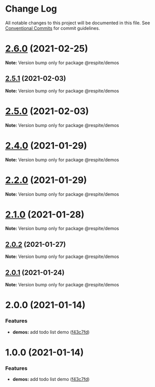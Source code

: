 # Change Log

All notable changes to this project will be documented in this file.
See [Conventional Commits](https://conventionalcommits.org) for commit guidelines.

# [2.6.0](https://github.com/jackmellis/respite/compare/v2.5.1...v2.6.0) (2021-02-25)

**Note:** Version bump only for package @respite/demos





## [2.5.1](https://github.com/jackmellis/respite/compare/v2.5.0...v2.5.1) (2021-02-03)

**Note:** Version bump only for package @respite/demos





# [2.5.0](https://github.com/jackmellis/respite/compare/v2.4.0...v2.5.0) (2021-02-03)

**Note:** Version bump only for package @respite/demos





# [2.4.0](https://github.com/jackmellis/respite/compare/v2.2.0...v2.4.0) (2021-01-29)

**Note:** Version bump only for package @respite/demos





# [2.2.0](https://github.com/jackmellis/respite/compare/v2.1.0...v2.2.0) (2021-01-29)

**Note:** Version bump only for package @respite/demos





# [2.1.0](https://github.com/jackmellis/respite/compare/v2.0.2...v2.1.0) (2021-01-28)

**Note:** Version bump only for package @respite/demos





## [2.0.2](https://github.com/jackmellis/respite/compare/v2.0.1...v2.0.2) (2021-01-27)

**Note:** Version bump only for package @respite/demos





## [2.0.1](https://github.com/jackmellis/respite/compare/v2.0.0...v2.0.1) (2021-01-24)

**Note:** Version bump only for package @respite/demos





# 2.0.0 (2021-01-14)


### Features

* **demos:** add todo list demo ([f43c7fd](https://github.com/jackmellis/respite/commit/f43c7fd10082763c00a3e29ba72db06724932277))





# 1.0.0 (2021-01-14)


### Features

* **demos:** add todo list demo ([f43c7fd](https://github.com/jackmellis/respite/commit/f43c7fd10082763c00a3e29ba72db06724932277))

